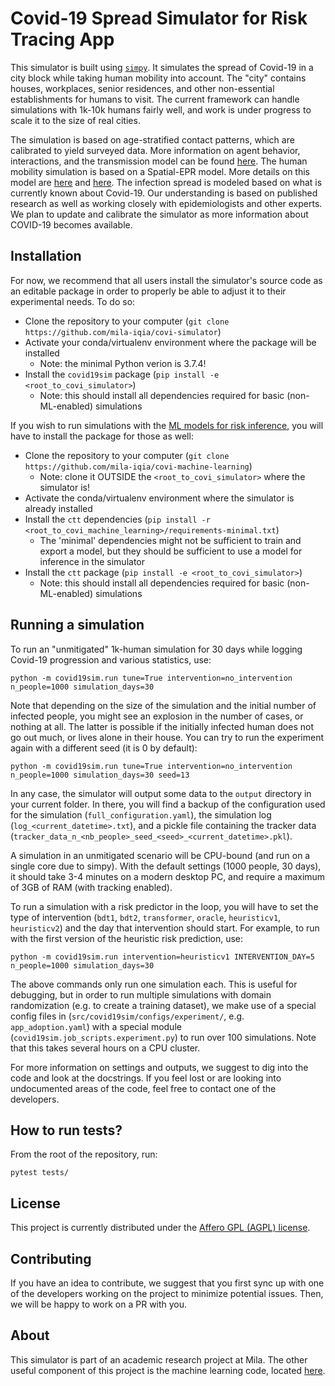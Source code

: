 # Covid-19 Spread Simulator for Risk Tracing App

This simulator is built using [`simpy`](!https://simpy.readthedocs.io/en/latest/simpy_intro/index.html).
It simulates the spread of Covid-19 in a city block while taking human mobility into account. The "city"
contains houses, workplaces, senior residences, and other non-essential establishments for humans to visit.
The current framework can handle simulations with 1k-10k humans
fairly well, and work is under progress to scale it to the size of real cities.

The simulation is based on age-stratified contact patterns, which are calibrated to yield surveyed data.
More information on agent behavior, interactions, and the transmission model can be found [here](!https://openreview.net/pdf?id=07iDTU-KFK).
The human mobility simulation is based on a Spatial-EPR model. More details on this model are
[here](https://www.nature.com/articles/ncomms9166) and [here](https://www.nature.com/articles/nphys1760).
The infection spread is modeled based on what is currently known about Covid-19. Our understanding is
based on published research as well as working closely with epidemiologists and other experts. We plan
to update and calibrate the simulator as more information about COVID-19 becomes available.


## Installation

For now, we recommend that all users install the simulator's source code as an editable package
in order to properly be able to adjust it to their experimental needs. To do so:
  - Clone the repository to your computer (`git clone https://github.com/mila-iqia/covi-simulator`)
  - Activate your conda/virtualenv environment where the package will be installed
    - Note: the minimal Python verion is 3.7.4!
  - Install the `covid19sim` package (`pip install -e <root_to_covi_simulator>`)
    - Note: this should install all dependencies required for basic (non-ML-enabled) simulations

If you wish to run simulations with the
[ML models for risk inference](https://github.com/mila-iqia/covi-machine-learning), you will have to
install the package for those as well:
  - Clone the repository to your computer (`git clone https://github.com/mila-iqia/covi-machine-learning`)
    - Note: clone it OUTSIDE the `<root_to_covi_simulator>` where the simulator is!
  - Activate the conda/virtualenv environment where the simulator is already installed
  - Install the `ctt` dependencies (`pip install -r <root_to_covi_machine_learning>/requirements-minimal.txt`)
    - The 'minimal' dependencies might not be sufficient to train and export a model, but they should
      be sufficient to use a model for inference in the simulator
  - Install the `ctt` package (`pip install -e <root_to_covi_simulator>`)
    - Note: this should install all dependencies required for basic (non-ML-enabled) simulations


## Running a simulation

To run an "unmitigated" 1k-human simulation for 30 days while logging Covid-19 progression and various
statistics, use:
```
python -m covid19sim.run tune=True intervention=no_intervention n_people=1000 simulation_days=30
```

Note that depending on the size of the simulation and the initial number of infected people, you might see
an explosion in the number of cases, or nothing at all. The latter is possible if the initially infected
human does not go out much, or lives alone in their house. You can try to run the experiment again with
a different seed (it is 0 by default):
```
python -m covid19sim.run tune=True intervention=no_intervention n_people=1000 simulation_days=30 seed=13
```

In any case, the simulator will output some data to the `output` directory in your current folder. In
there, you will find a backup of the configuration used for the simulation (`full_configuration.yaml`),
the simulation log (`log_<current_datetime>.txt`), and a pickle file containing the tracker data
(`tracker_data_n_<nb_people>_seed_<seed>_<current_datetime>.pkl`).

A simulation in an unmitigated scenario will be CPU-bound (and run on a single core due to simpy). With
the default settings (1000 people, 30 days), it should take 3-4 minutes on a modern desktop PC, and require
a maximum of 3GB of RAM (with tracking enabled).

To run a simulation with a risk predictor in the loop, you will have to set the type of intervention
(`bdt1`, `bdt2`, `transformer`, `oracle`,
`heuristicv1`, `heuristicv2`) and the day that intervention should start. For example, to run with the
first version of the heuristic risk prediction, use:
```
python -m covid19sim.run intervention=heuristicv1 INTERVENTION_DAY=5  n_people=1000 simulation_days=30
```

The above commands only run one simulation each. This is useful for debugging, but in order to run
multiple simulations with domain randomization (e.g. to create a training dataset), we make use of
a special config files in (`src/covid19sim/configs/experiment/`, e.g. `app_adoption.yaml`) with a special module
(`covid19sim.job_scripts.experiment.py`) to run over 100 simulations. Note that this takes several
hours on a CPU cluster.

For more information on settings and outputs, we suggest to dig into the code and look at the docstrings.
If you feel lost or are looking into undocumented areas of the code, feel free to contact one of the
developers.


## How to run tests?

From the root of the repository, run:
```
pytest tests/
```

## License

This project is currently distributed under the [Affero GPL (AGPL) license](LICENSE).


## Contributing

If you have an idea to contribute, we suggest that you first sync up with one of the developers working
on the project to minimize potential issues. Then, we will be happy to work on a PR with you.


## About

This simulator is part of an academic research project at Mila. The other useful component of this
project is the machine learning code, located [here](https://github.com/mila-iqia/covi-machine-learning).
